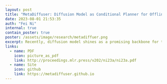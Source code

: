 ```yaml
---
layout: post
title: "MetaDiffuser: Diffusion Model as Conditional Planner for Offline Meta-RL"
date: 2023-08-01 21:53:35
auth: "Fei Ni"
internal: true
contain_poster: true
poster: /assets/image/research/metadiffuer.png
excerpt: Recently, diffusion model shines as a promising backbone for the sequence modeling paradigm in offline reinforcement learning. However, these works mostly lack the generalization ability across tasks with reward or dynamics change. To tackle this challenge, in this paper we propose a task-oriented conditioned diffusion planner for offline meta-RL(MetaDiffuser), which considers the generalization problem as conditional trajectory generation task with contextual representation. The key is to learn a context conditioned diffusion model which can generate task-oriented trajectories for planning across diverse tasks. To enhance the dynamics consistency of the generated trajectories while encouraging trajectories to achieve high returns, we further design a dual-guided module in the sampling process of the diffusion model. The proposed framework enjoys the robustness to the quality of collected warm-start data from the testing task and the flexibility to incorporate with different task representation method. The experiment results on MuJoCo benchmarks show that MetaDiffuser outperforms other strong offline meta-RL baselines, demonstrating the outstanding conditional generation ability of diffusion architecture.
links:
  - name: PDF
    icon: picture_as_pdf
    link: http://proceedings.mlr.press/v202/ni23a/ni23a.pdf
  - name: Site
    icon: github
    link: https://metadiffuser.github.io
---
```


<script>
    window.addEventListener('load', function() {
        window.location.href = 'https://metadiffuser.github.io/';
    });
</script>